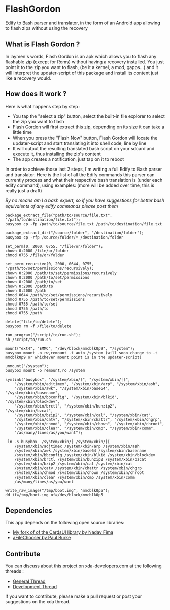 FlashGordon
===========

Edify to Bash parser and translator, in the form of an Android app allowing to flash zips without using the recovery

## What is Flash Gordon ?
In laymen's words, Flash Gordon is an apk which allows you to flash any flashable zip (except for Roms) without having a recovery installed.
You just point it to the zip you want to flash, (be it a kernel, a mod, gapps...) and it will interpret the updater-script of this package and install its content just like a recovery would.

## How does it work ?
Here is what happens step by step :

* You tap the "select a zip" button, select the built-in file explorer to select the zip you want to flash
* Flash Gordon will first extract this zip, depending on its size it can take a little time
* When you press the "Flash Now" button, Flash Gordon will locate the updater-script and start translating it into shell code, line by line
* It will output the resulting translated bash script on your sdcard and execute it, thus installing the zip's content
* The app creates a notification, just tap on it to reboot

In order to achieve those last 2 steps, I'm writing a full Edify to Bash parser and translator.
Here is the list of all the Edify commands this parser can currently process and what their respective bash translation is (under each edify command), using examples:
(more will be added over time, this is really just a draft)

*By no means am I a bash expert, so if you have suggestions for better bash equivalents of any edify commands please post them*

    package_extract_file("path/to/source/file.txt", "/path/to/destination/file.txt");
    busybox cp -fp /path/to/source/file.txt /path/to/destination/file.txt

    package_extract_dir("/source/folder", "/destination/folder");
    busybox cp -rfp /source/folder/* /destination/folder

    set_perm(0, 2000, 0755, "/file/or/folder");
    chown 0:2000 /file/or/folder
    chmod 0755 /file/or/folder

    set_perm_recursive(0, 2000, 0644, 0755, "/path/to/set/permissions/recursively);
    chown 0:2000 /path/to/set/permissions/recursively
    chown 0:2000 /path/to/set/permissions
    chown 0:2000 /path/to/set
    chown 0:2000 /path/to
    chown 0:2000 /path
    chmod 0644 /path/to/set/permissions/recursively
    chmod 0755 /path/to/set/permissions
    chmod 0755 /path/to/set
    chmod 0755 /path/to
    chmod 0755 /path

    delete("file/to/delete");
    busybox rm -f /file/to/delete

    run_program("/script/to/run.sh");
    sh /script/to/run.sh

    mount("ext4", "EMMC", "/dev/block/mmcblk0p9", "/system");
    busybox mount -o rw,remount -t auto /system (will soon change to -t mmcblk0p9 or whichever mount point is in the updater-script)

    unmount("/system");
    busybox mount -o remount,ro /system

    symlink("busybox", "/system/xbin/[", "/system/xbin/[[",
        "/system/xbin/adjtimex", "/system/xbin/arp", "/system/xbin/ash",
        "/system/xbin/awk", "/system/xbin/base64", "/system/xbin/basename",
        "/system/xbin/bbconfig", "/system/xbin/blkid", "/system/xbin/blockdev",
        "/system/xbin/brctl", "/system/xbin/bunzip2", "/system/xbin/bzcat",
        "/system/xbin/bzip2", "/system/xbin/cal", "/system/xbin/cat",
        "/system/xbin/catv", "/system/xbin/chattr", "/system/xbin/chgrp",
        "/system/xbin/chmod", "/system/xbin/chown", "/system/xbin/chroot",
        "/system/xbin/clear", "/system/xbin/cmp", "/system/xbin/comm",
        "/as/many/lines/as/you/want");
        
     ln -s busybox  /system/xbin/[ /system/xbin/[[
        /system/xbin/adjtimex /system/xbin/arp /system/xbin/ash
        /system/xbin/awk /system/xbin/base64 /system/xbin/basename
        /system/xbin/bbconfig /system/xbin/blkid /system/xbin/blockdev
        /system/xbin/brctl /system/xbin/bunzip2 /system/xbin/bzcat
        /system/xbin/bzip2 /system/xbin/cal /system/xbin/cat
        /system/xbin/catv /system/xbin/chattr /system/xbin/chgrp
        /system/xbin/chmod /system/xbin/chown /system/xbin/chroot
        /system/xbin/clear /system/xbin/cmp /system/xbin/comm
        /as/many/lines/as/you/want

    write_raw_image("/tmp/boot.img", "mmcblk0p5");
    dd if=/tmp/boot.img of=/dev/block/mmcblk0p5
    

## Dependencies
This app depends on the following open source libraries: 

* [My fork of of the CardsUI library by Nadav Fima](https://github.com/Androguide/cardsui-for-android)
* [aFileChooser by Paul Burke](https://github.com/iPaulPro/aFileChooser)


## Contribute
You can discuss about this project on xda-developers.com at the following threads :

* [General Thread](http://forum.xda-developers.com/showthread.php?t=2250555)
* [Development Thread](http://forum.xda-developers.com/showthread.php?t=2250632)

If you want to contribute, please make a pull request or post your suggestions on the xda thread.
